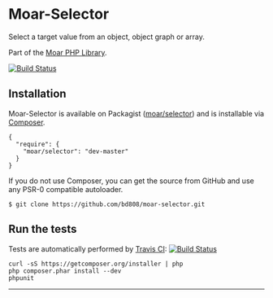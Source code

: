 Moar-Selector
=============

Select a target value from an object, object graph or array.

Part of the [Moar PHP Library][].

[![Build Status][ci-status]][ci-home]


Installation
------------
Moar-Selector is available on Packagist ([moar/selector][]) and is installable
via [Composer][].

    {
      "require": {
        "moar/selector": "dev-master"
      }
    }


If you do not use Composer, you can get the source from GitHub and use any
PSR-0 compatible autoloader.

    $ git clone https://github.com/bd808/moar-selector.git


Run the tests
-------------
Tests are automatically performed by [Travis CI][]:
[![Build Status][ci-status]][ci-home]


    curl -sS https://getcomposer.org/installer | php
    php composer.phar install --dev
    phpunit


---
[Moar PHP Library]: https://github.com/bd808/moar
[ci-status]: https://travis-ci.org/bd808/moar-selector.png
[ci-home]: https://travis-ci.org/bd808/moar-selector
[moar/selector]: https://packagist.org/packages/moar/selector
[Composer]: http://getcomposer.org
[Travis CI]: https://travis-ci.org

